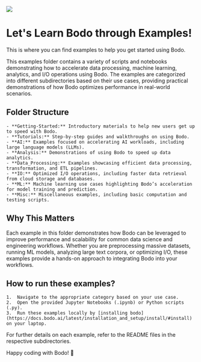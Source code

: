 ![](bodo-gray-green.svg)

# Let's Learn Bodo through Examples!

This is where you can find examples to help you get started using Bodo.

This examples folder contains a variety of scripts and notebooks demonstrating how to accelerate data processing, machine learning, analytics, and I/O operations using Bodo. The examples are categorized into different subdirectories based on their use cases, providing practical demonstrations of how Bodo optimizes performance in real-world scenarios.

## Folder Structure
	- **Getting-Started:** Introductory materials to help new users get up to speed with Bodo.
	- **Tutorials:** Step-by-step guides and walkthroughs on using Bodo.
	- **AI:** Examples focused on accelerating AI workloads, including large language models (LLMs).
	- **Analysis:** Demonstrations of using Bodo to speed up data analytics.
	- **Data_Processing:** Examples showcasing efficient data processing, transformation, and ETL pipelines.
	- **IO:** Optimized I/O operations, including faster data retrieval from cloud storage and databases.
	- **ML:** Machine learning use cases highlighting Bodo’s acceleration for model training and prediction.
	- **Misc:** Miscellaneous examples, including basic computation and testing scripts.

## Why This Matters

Each example in this folder demonstrates how Bodo can be leveraged to improve performance and scalability for common data science and engineering workflows. Whether you are preprocessing massive datasets, running ML models, analyzing large text corpora, or optimizing I/O, these examples provide a hands-on approach to integrating Bodo into your workflows.

## How to run these examples?
	1.	Navigate to the appropriate category based on your use case.
	2.	Open the provided Jupyter Notebooks (.ipynb) or Python scripts (.py).
	3.	Run these examples locally by [installing bodo](https://docs.bodo.ai/latest/installation_and_setup/install/#install) on your laptop.

For further details on each example, refer to the README files in the respective subdirectories.

Happy coding with Bodo! 🚀
